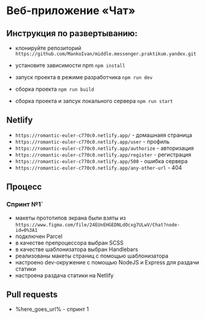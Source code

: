 # Веб-приложение «Чат»

## Инструкция по развертыванию:
- клонируйте репозиторий `https://github.com/MankoIvan/middle.messenger.praktikum.yandex.git`
- уcтановите зависимости npm `npm install`

- запуск проекта в режиме разработчика `npm run dev`
- сборка проекта `npm run build`
- сборка проекта и запсук локального сервера `npm run start`

## Netlify

- `https://romantic-euler-c770c0.netlify.app/` - домашнаяя страница
- `https://romantic-euler-c770c0.netlify.app/user` - профиль
- `https://romantic-euler-c770c0.netlify.app/authorize` - авторизация
- `https://romantic-euler-c770c0.netlify.app/register` - регистрация
- `https://romantic-euler-c770c0.netlify.app/500` - ошибка сервера
- `https://romantic-euler-c770c0.netlify.app/any-other-url` - 404

## Процесс
### Спринт №1`
- макеты прототипов экрана были взяты из `https://www.figma.com/file/24EUnEHGEDNLdOcxg7ULwV/Chat?node-id=0%3A1`
- подключен Parcel
- в качестве препроцессора выбран SCSS
- в качестве шаблонизатора выбран Handlebars
- реализованы макеты страниц с помощью шаблонизатора
- настроено dev-окружение с помощью NodeJS и Express для раздачи статики 
- настроена раздача статики на Netlify

## Pull requests
 - %here_goes_url% - спринт 1